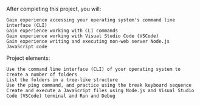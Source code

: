 After completing this project, you will:

    Gain experience accessing your operating system's command line interface (CLI)
    Gain experience working with CLI commands
    Gain experience working with Visual Studio Code (VSCode)
    Gain experience writing and executing non-web server Node.js JavaScript code
Project elements:

    Use the command line interface (CLI) of your operating system to create a number of folders
    List the folders in a tree-like structure
    Use the ping command, and practice using the break keyboard sequence
    Create and execute a JavaScript files using Node.js and Visual Studio Code (VSCode) terminal and Run and Debug
